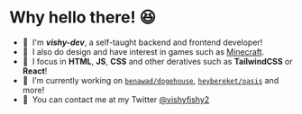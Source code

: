 <h1><b>Why hello there! 😆</b></h1>

- 👋&nbsp; I'm ***vishy-dev***, a self-taught backend and frontend developer! 
- 🎨&nbsp; I also do design and have interest in games such as [Minecraft](https://minecraft.net). 
- 💾&nbsp; I focus in **HTML**, **JS**, **CSS** and other deratives such as **TailwindCSS** or **React**!
- 🚀&nbsp; I’m currently working on [`benawad/dogehouse`](https://github.com/benawad/dogehouse), [`heybereket/oasis`](https://github.com/heybereket/oasis) and more!
- 💬&nbsp; You can contact me at my Twitter [@vishyfishy2](https://twitter.com/vishyfishy2)
 
